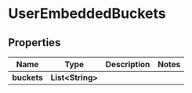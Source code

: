 

# UserEmbeddedBuckets


## Properties

| Name | Type | Description | Notes |
|------------ | ------------- | ------------- | -------------|
|**buckets** | **List&lt;String&gt;** |  |  |



